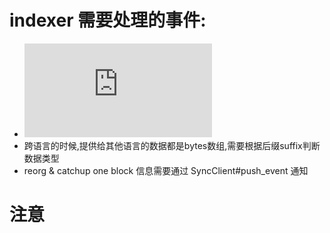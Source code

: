 

# 


# indexer 需要处理的事件:

- ![event](https://github.com/ItsFunny/indexer-sdk/blob/main/src/client/event.rs)
- 跨语言的时候,提供给其他语言的数据都是bytes数组,需要根据后缀suffix判断数据类型
- reorg & catchup one block 信息需要通过 SyncClient#push_event 通知


# 注意